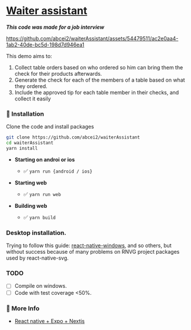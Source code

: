 # [Waiter assistant](https://waiter-assistant.vercel.app)
_**This code was made for a job interview**_  

https://github.com/abcei2/waiterAssistant/assets/54479511/ac2e0aa4-1ab2-40de-bc5d-198d7d946ea1

This demo aims to:
1. Collect table orders based on who ordered so him can bring them the check for
their products afterwards.
2. Generate the check for each of the members of a table based on what they
ordered.
3. Include the approved tip for each table member in their checks, and collect it easily

### 🏁 Installation

Clone the code and install packages
```bash
git clone https://github.com/abcei2/waiterAssistant
cd waiterAssistant
yarn install
```

- **Starting on androi or ios**
  - ✅ `yarn run {android / ios}`

- **Starting web**
  - ✅ `yarn run web`

- **Building web**
  - ✅ `yarn build`

### Desktop installation.

Trying to follow this guide: [react-native-windows](https://microsoft.github.io/react-native-windows/docs/getting-started), and so others,
but without success because of many problems on RNVG project packages used by react-native-svg. 

### TODO
- [ ] Compile on windows.
- [ ] Code with test coverage <50%.

### 👀 More Info

- [React native + Expo + Nextjs](https://docs.expo.dev/guides/using-nextjs/)

